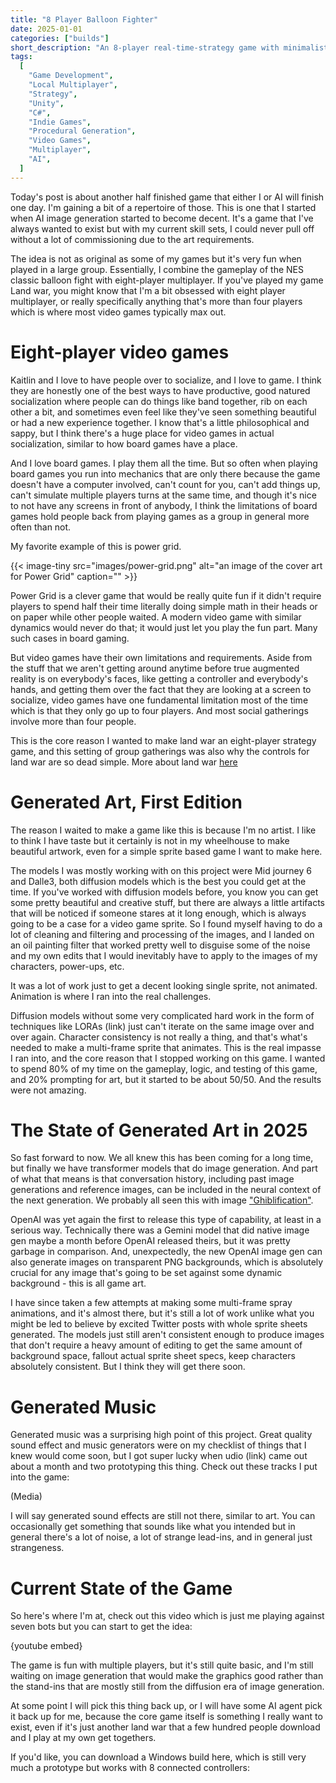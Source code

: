 ```yaml
---
title: "8 Player Balloon Fighter"
date: 2025-01-01
categories: ["builds"]
short_description: "An 8-player real-time-strategy game with minimalistic art and deep strategic gameplay."
tags:
  [
    "Game Development",
    "Local Multiplayer",
    "Strategy",
    "Unity",
    "C#",
    "Indie Games",
    "Procedural Generation",
    "Video Games",
    "Multiplayer",
    "AI",
  ]
---
```


Today's post is about another half finished game that either I or AI will finish one day. I'm gaining a bit of a repertoire of those. This is one that I started when AI image generation started to become decent. It's a game that I've always wanted to exist but with my current skill sets, I could never pull off without a lot of commissioning due to the art requirements.

The idea is not as original as some of my games but it's very fun when played in a large group. Essentially, I combine the gameplay of the NES classic balloon fight with eight-player multiplayer. If you've played my game Land war, you might know that I'm a bit obsessed with eight player multiplayer, or really specifically anything that's more than four players which is where most video games typically max out.

# Eight-player video games

Kaitlin and I love to have people over to socialize, and I love to game. I think they are honestly one of the best ways to have productive, good natured socialization where people can do things like band together, rib on each other a bit, and sometimes even feel like they've seen something beautiful or had a new experience together. I know that's a little philosophical and sappy, but I think there's a huge place for video games in actual socialization, similar to how board games have a place.

And I love board games. I play them all the time. But so often when playing board games you run into mechanics that are only there because the game doesn't have a computer involved, can't count for you, can't add things up, can't simulate multiple players turns at the same time, and though it's nice to not have any screens in front of anybody, I think the limitations of board games hold people back from playing games as a group in general more often than not.

My favorite example of this is power grid.

{{< image-tiny
    src="images/power-grid.png"
    alt="an image of the cover art for Power Grid"
    caption="" >}}

Power Grid is a clever game that would be really quite fun if it didn't require players to spend half their time literally doing simple math in their heads or on paper while other people waited. A modern video game with similar dynamics would never do that; it would just let you play the fun part. Many such cases in board gaming.

But video games have their own limitations and requirements. Aside from the stuff that we aren't getting around anytime before true augmented reality is on everybody's faces, like getting a controller and everybody's hands, and getting them over the fact that they are looking at a screen to socialize, video games have one fundamental limitation most of the time which is that they only go up to four players. And most social gatherings involve more than four people.

This is the core reason I wanted to make land war an eight-player strategy game, and this setting of group gatherings was also why the controls for land war are so dead simple. More about land war [here](/land-war)

# Generated Art, First Edition

The reason I waited to make a game like this is because I'm no artist. I like to think I have taste but it certainly is not in my wheelhouse to make beautiful artwork, even for a simple sprite based game I want to make here.

The models I was mostly working with on this project were Mid journey 6 and Dalle3, both diffusion models which is the best you could get at the time. If you've worked with diffusion models before, you know you can get some pretty beautiful and creative stuff, but there are always a little artifacts that will be noticed if someone stares at it long enough, which is always going to be a case for a video game sprite. So I found myself having to do a lot of cleaning and filtering and processing of the images, and I landed on an oil painting filter that worked pretty well to disguise some of the noise and my own edits that I would inevitably have to apply to the images of my characters, power-ups, etc.

It was a lot of work just to get a decent looking single sprite, not animated. Animation is where I ran into the real challenges.

Diffusion models without some very complicated hard work in the form of techniques like LORAs (link) just can't iterate on the same image over and over again. Character consistency is not really a thing, and that's what's needed to make a multi-frame sprite that animates. This is the real impasse I ran into, and the core reason that I stopped working on this game. I wanted to spend 80% of my time on the gameplay, logic, and testing of this game, and 20% prompting for art, but it started to be about 50/50. And the results were not amazing.

# The State of Generated Art in 2025

So fast forward to now. We all knew this has been coming for a long time, but finally we have transformer models that do image generation. And part of what that means is that conversation history, including past image generations and reference images, can be included in the neural context of the next generation. We probably all seen this with image ["Ghiblification"](https://www.reuters.com/technology/artificial-intelligence/ghibli-effect-chatgpt-usage-hits-record-after-rollout-viral-feature-2025-04-01/).

OpenAI was yet again the first to release this type of capability, at least in a serious way. Technically there was a Gemini model that did native image gen maybe a month before OpenAI released theirs, but it was pretty garbage in comparison. And, unexpectedly, the new OpenAI image gen can also generate images on transparent PNG backgrounds, which is absolutely crucial for any image that's going to be set against some dynamic background - this is all game art.

I have since taken a few attempts at making some multi-frame spray animations, and it's almost there, but it's still a lot of work unlike what you might be led to believe by excited Twitter posts with whole sprite sheets generated. The models just still aren't consistent enough to produce images that don't require a heavy amount of editing to get the same amount of background space, fallout actual sprite sheet specs, keep characters absolutely consistent. But I think they will get there soon.

# Generated Music

Generated music was a surprising high point of this project. Great quality sound effect and music generators were on my checklist of things that I knew would come soon, but I got super lucky when udio (link) came out about a month and two prototyping this thing. Check out these tracks I put into the game:

(Media)

I will say generated sound effects are still not there, similar to art. You can occasionally get something that sounds like what you intended but in general there's a lot of noise, a lot of strange lead-ins, and in general just strangeness.

# Current State of the Game

So here's where I'm at, check out this video which is just me playing against seven bots but you can start to get the idea:

{youtube embed}

The game is fun with multiple players, but it's still quite basic, and I'm still waiting on image generation that would make the graphics good rather than the stand-ins that are mostly still from the diffusion era of image generation.

At some point I will pick this thing back up, or I will have some AI agent pick it back up for me, because the core game itself is something I really want to exist, even if it's just another land war that a few hundred people download and I play at my own get togethers.

If you'd like, you can download a Windows build here, which is still very much a prototype but works with 8 connected controllers:
